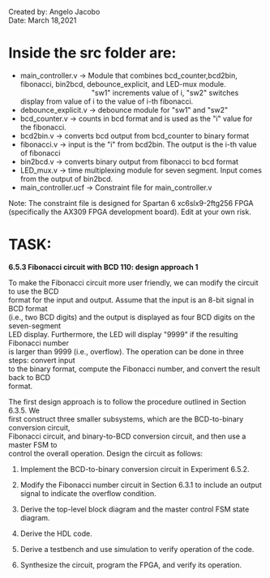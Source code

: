 Created by: Angelo Jacobo  
Date: March 18,2021  

# Inside the src folder are:  
* main_controller.v -> Module that combines bcd_counter,bcd2bin, fibonacci, bin2bcd, debounce_explicit, and LED-mux module.   
&emsp;&emsp;&emsp;&emsp;&emsp;&emsp;&emsp;&emsp;&emsp;&emsp;"sw1" increments value of i, "sw2" switches display from value of i to the value of i-th fibonacci.  
* debounce_explicit.v -> debounce module for "sw1" and "sw2"
* bcd_counter.v -> counts in bcd format and is used as the "i" value for the fibonacci. 
* bcd2bin.v -> converts bcd output from bcd_counter to binary format
* fibonacci.v -> input is the "i" from bcd2bin. The output is the i-th value of fibonacci
* bin2bcd.v -> converts binary output from fibonacci to bcd format
* LED_mux.v -> time multiplexing module for  seven segment. Input comes from the output of bin2bcd.
* main_controller.ucf -> Constraint file for main_controller.v  

Note: The constraint file is designed for Spartan 6 xc6slx9-2ftg256 FPGA (specifically the AX309 FPGA development board). Edit at your own risk.



# TASK:
**6.5.3 Fibonacci circuit with BCD 110: design approach 1**

To make the Fibonacci circuit more user friendly, we can modify the circuit to use the BCD  
format for the input and output. Assume that the input is an 8-bit signal in BCD format  
(i.e., two BCD digits) and the output is displayed as four BCD digits on the seven-segment  
LED display. Furthermore, the LED will display "9999" if the resulting Fibonacci number  
is larger than 9999 (i.e., overflow). The operation can be done in three steps: convert input  
to the binary format, compute the Fibonacci number, and convert the result back to BCD  
format.  

The first design approach is to follow the procedure outlined in Section 6.3.5. We  
first construct three smaller subsystems, which are the BCD-to-binary conversion circuit,  
Fibonacci circuit, and binary-to-BCD conversion circuit, and then use a master FSM to  
control the overall operation. Design the circuit as follows:  

1. Implement the BCD-to-binary conversion circuit in Experiment 6.5.2.  

2. Modify the Fibonacci number circuit in Section 6.3.1 to include an output signal to
indicate the overflow condition.  

3. Derive the top-level block diagram and the master control FSM state diagram.  

4. Derive the HDL code.  

5. Derive a testbench and use simulation to verify operation of the code.  

6. Synthesize the circuit, program the FPGA, and verify its operation. 
